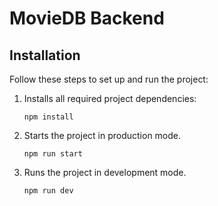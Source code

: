 # MovieDB Backend

## Installation

Follow these steps to set up and run the project:

1. Installs all required project dependencies:
   ```
   npm install
   ```

3. Starts the project in production mode.
   ```
   npm run start
   ```

4. Runs the project in development mode.
   ```
   npm run dev
   ```